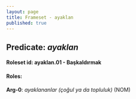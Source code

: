 ```yaml
---
layout: page
title: Frameset - ayaklan
published: true
---
```

<h2>Predicate: <i>ayaklan</i></h2>
<h4>Roleset id: ayaklan.01 - Başkaldırmak<br>
<h4>Roles:</h4>
<b>Arg-0</b>: <i>ayaklananlar (çoğul ya da topluluk)</i>  (NOM) <br>
